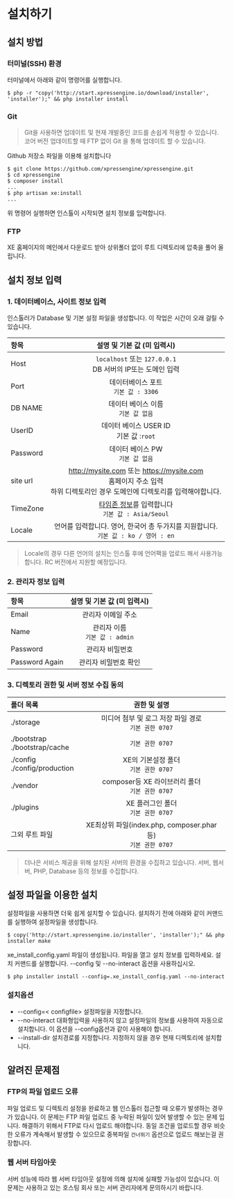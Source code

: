 # 설치하기

## 설치 방법
### 터미널(SSH) 환경
터미널에서 아래와 같이 명령어를 실행합니다.

```text
$ php -r "copy('http://start.xpressengine.io/download/installer', 'installer');" && php installer install
```
### Git

> Git을 사용하면 업데이트 및 현재 개발중인 코드를 손쉽게 적용할 수 있습니다. 코어 버전 업데이트할 때 FTP 없이 Git 을 통해 업데이트 할 수 있습니다.

Github 저장소 파일을 이용해 설치합니다

```text
$ git clone https://github.com/xpressengine/xpressengine.git
$ cd xpressengine
$ composer install
...
$ php artisan xe:install
...
```
위 명령어 실행하면 인스톨이 시작되면 설치 정보를 입력합니다.

### FTP
XE 홈페이지의 메인에서 다운로드 받아 상위폴더 없이 루트 디렉토리에 압축을 풀어 올립니다.

## 설치 정보 입력

### 1. 데이터베이스, 사이트 정보 입력

인스톨러가 Database 및 기본 설정 파일을 생성합니다. 이 작업은 시간이 오래 걸릴 수 있습니다.

| 항목 | 설명 및 기본 값 (미 입력시) |
|:--------|:--------:|
| Host | `localhost` 또는 `127.0.0.1` <br>DB 서버의 IP또는 도메인 입력 |
| Port | 데이터베이스 포트<br>`기본 값 : 3306` |
| DB NAME | 데이터 베이스 이름<br>`기본 값 없음` |
| UserID | 데이터 베이스 USER ID<br>기본 값 :`root` |
| Password | 데이터 베이스 PW<br>`기본 값 없음`  |
| site url | http://mysite.com 또는 https://mysite.com<br>홈페이지 주소 입력<br>하위 디렉토리인 경우 도메인에 디렉토리를 입력해야합니다. |
| TimeZone | [타임존 정보](http://php.net/manual/kr/timezones.php)를 입력합니다<br>`기본 값 : Asia/Seoul`  |
| Locale | 언어를 입력합니다. 영어, 한국어 총 두가지를 지원합니다.<br>`기본 값 : ko / 영어 : en`  |

> Locale의 경우 다른 언어의 설치는 인스톨 후에 언어팩을 업로드 해서 사용가능합니다. RC 버전에서 지원할 예정입니다.

### 2. 관리자 정보 입력

| 항목 | 설명 및 기본 값 (미 입력시) |
|:--------|:--------:|
| Email | 관리자 이메일 주소 |
| Name | 관리자 이름<br>`기본 값 : admin` |
| Password | 관리자 비밀번호 |
| Password Again | 관리자 비밀번호 확인 |


### 3. 디렉토리 권한 및 서버 정보 수집 동의

| 폴더 목록 | 권한 및 설명 |
|:--------|:--------:|
| ./storage | 미디어 첨부 및 로그 저장 파일 경로<br>`기본 권한 0707` |
| ./bootstrap<br>./bootstrap/cache | `기본 권한 0707` |
| ./config<br>./config/production | XE의 기본설정 폴더<br>`기본 권한 0707` |
| ./vendor | composer등 XE 라이브러리 폴더<br>`기본 권한 0707` |
| ./plugins | XE 플러그인 폴더<br>`기본 권한 0707` |
| 그외 루트 파일 | XE최상위 파일(index.php, composer.phar 등)<br>`기본 권한 0707` |

> 더나은 서비스 제공을 위해 설치된 서버의 환경을 수집하고 있습니다. 서버, 웹서버, PHP, Database 등의 정보를 수집합니다.

## 설정 파일을 이용한 설치

설정파일을 사용하면 더욱 쉽게 설치할 수 있습니다. 설치하기 전에 아래와 같이 커맨드를 실행하여 설정파일을 생성합니다.

```text
$ copy('http://start.xpressengine.io/installer', 'installer');" && php installer make
```

xe\_install\_config.yaml 파일이 생성됩니다. 파일을 열고 설치 정보를 입력하세요. 설치 커맨드를 실행합니다. --config 및 --no-interact 옵션을 사용하십시오.

```text
$ php installer install --config=.xe_install_config.yaml --no-interact
```

### 설치옵션

* --config=&lt; configfile&gt; 설정파일을 지정합니다.
* --no-interact 대화형입력을 사용하지 않고 설정파일의 정보를 사용하여 자동으로 설치합니다. 이 옵션을 --config옵션과 같이 사용해야 합니다.
* --install-dir 설치경로를 지정합니다. 지정하지 않을 경우 현재 디렉토리에 설치합니다.


## 알려진 문제점

### FTP의 파일 업로드 오류

파일 업로드 및 디렉토리 설정을 완료하고 웹 인스톨러 접근할 때 오류가 발생하는 경우가 있습니다. 이 문제는 FTP 파일 업로드 중 누락된 파일이 있어 발생할 수 있는 문제 입니다. 해결하기 위해서 FTP로 다시 업로드 해야합니다. 동일 조건을 업로드할 경우 비슷한 오류가 계속해서 발생할 수 있으므로 중복파일 `건너뛰기` 옵션으로 업로드 해보는걸 권장합니다.

### 웹 서버 타임아웃

서버 성능에 따라 웹 서버 타임아웃 설정에 의해 설치에 실패할 가능성이 있습니다. 이 문제는 사용하고 있는 호스팅 회사 또는 서버 관리자에게 문의하시기 바랍니다.

